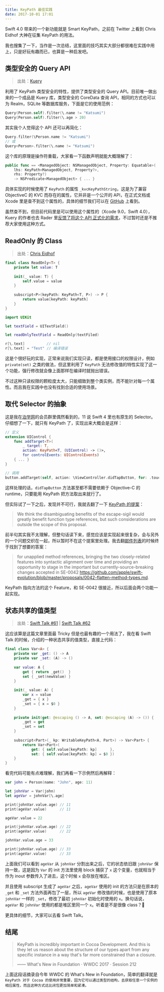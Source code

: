 ```yaml
---
title: KeyPath 最佳实践
date: 2017-10-01 17:01
---
```


Swift 4.0 带来的一个新功能就是 Smart KeyPath，之前在 Twitter 上看到 Chris Eidhof 大神在征集 KeyPath 的用法。

我也搜集了一下，当作是一次总结，这里面的技巧其实大部分都很难在实践中用上，只是好玩有趣而已，也算是一种启发吧。

<!--more-->

## 类型安全的 Query API

> 出处：[Kuery](https://github.com/kishikawakatsumi/Kuery)

利用了 KeyPath 类型安全的特性，提供了类型安全的 Query API。目前唯一做出来的一个成品是 Kuery 库，类型安全的 CoreData 查询 API，相同的方式也可以为 Realm，SQLite 等数据库服务，下面是它的使用范例：

```swift
Query(Person.self).filter(\.name != "Katsumi")
Query(Person.self).filter(\.age > 20)
```

其实我个人觉得这个 API 还可以再简化：

```swift
Query.filter(\Person.name != "Katsumi")
// 或
Query<Person>.filter(\.name != "Katsumi")
```

这个库的原理是操作符重载，大家看一下函数声明就能大概理解了：

```swift
public func == <ManagedObject: NSManagedObject, Property: Equatable>(
    lhs: KeyPath<ManagedObject, Property?>,
    rhs: Property?) 
    -> NSPredicate<ManagedObject> { ... }
```

具体实现的时候使用了 `KeyPath` 的属性 `_kvcKeyPathString`，这是为了兼容 ObjectiveC 的 KVC 而存在的属性，它并非是一个公开的 API，在正式文档或 Xcode 里是查不到这个属性的，具体的细节我们可以在 [GitHub](https://github.com/apple/swift/blob/master/stdlib/public/core/KeyPath.swift) 上看到。

虽然查不到，但目前代码里是可以使用这个属性的（Xcode 9.0，Swift 4.0），Kuery 的作者也去 Rader 里[反馈了将这个 API 正式化的需求](https://bugs.swift.org/browse/SR-5220)，不过暂时还是不推荐大家使用这种方式。

## ReadOnly 的 Class

> 出处：[Chris Eidhof](https://twitter.com/chriseidhof/status/907891015973003264)

```swift
final class ReadOnly<T> {
    private let value: T
    
    init(_ value: T) {
        self.value = value
    }
    
    subscript<P>(keyPath: KeyPath<T, P>) -> P {
        return value[keyPath: keyPath]
    }
}

import UIKit

let textField = UITextField()

let readOnlyTextField = ReadOnly(textFiled)

r[\.text]          // nil
r[\.text] = "Test" // 编译错误
```

这是个很好玩的实现，正常来说我们实现只读，都是使用接口的权限设计，例如 `private(set)` 之类的做法，但这里利用了 `KeyPath` 无法修改值的特性实现了这一个功能，强行修改就会像上面那样在编译时就抛出错误。

不过这种只读权限的颗粒度太大，只能细致到整个类实例，而不能针对每一个属性。而且我在实践中也没有找到合适的使用场景。

## 取代 Selector 的抽象

这是我在[泊学网](https://boxueio.com)的会员群里偶然看到的，11 说 Swift 4 里也有原生的 Selector。仔细想了一下，就只有 KeyPath 了，实现出来大概会是这样：

```swift
// 定义
extension UIControl {
    func addTarget<T>(
        _ target: T,
        action: KeyPath<T, (UIControl) -> ()>,
        for controlEvents: UIControlEvents)
    { ... }
}

// 调用
button.addTarget(self, action: \ViewController.didTapButton, for: .touchUpInside)
```

这样处理的话，`didTapButton` 方法甚至都不需要依赖于 Objective-C 的 runtime，只要能用 KeyPath 把方法取出来就行了。

但实际试了一下之后，发现并不可行，我就去翻了一下 [KeyPath 的提案](https://github.com/apple/swift-evolution/blob/master/proposals/0161-key-paths.md)：

> We think the disambiguating benefits of the escape-sigil would greatly benefit function type references, but such considerations are outside the scope of this proposal.

前半句其实我不太理解，但整句话读下来，感觉应该是实现起来很复杂，会与另外的一个问题交织在一起，所以暂时不在这个提案里处理。我去翻[邮件列表](https://lists.swift.org/pipermail/swift-evolution-announce/2017-April/000356.html)的时候终于找到了想要的答案：

> for unapplied method references, bringing the two closely-related features into syntactic alignment over time and providing an opportunity to stage in the important but currently-source-breaking changes accepted in SE-0042 <https://github.com/apple/swift-evolution/blob/master/proposals/0042-flatten-method-types.md>.

KeyPath 指向方法的这个 Feature，和 SE-0042 很接近，所以后面会两个功能一起实现。

## 状态共享的值类型

> 出处：[Swift Talk #61](https://talk.objc.io/episodes/S01E61-mutable-shared-structs-part-1) | [Swift Talk #62](https://talk.objc.io/episodes/S01E62-mutable-shared-structs-part-2)
 
这应该算是这篇文章里面最 Tricky 但是也最有趣的一个用法了，我在看 Swift Talk 的时候，介绍的一种状态共享的值类型，直接上代码：

```swift
final class Var<A> {
    private var _get: () -> A
    private var _set: (A) -> ()
    
    var value: A {
        get { return _get()  }
        set { _set(newValue) }
    }
    
    init(_ value: A) {
        var x = value
        _get = { x }
        _set = { x = $0 }
    }
    
    private init(get: @escaping () -> A, set: @escaping (A) -> ()) {
        _get = get
        _set = set
    }
    
    subscript<Part>(_ kp: WritableKeyPath<A, Part>) -> Var<Part> {
        return Var<Part>(
            get: { self.value[keyPath: kp]      },
            set: { self.value[keyPath: kp] = $0 })
    }
}
```

看完代码可能有点难理解，我们再看一下示例然后再解释：

```swift
var john = Person(name: "John", age: 11)

let johnVar = Var(john)
let ageVar = johnVar[\.age]

print(johnVar.value.age) // 11
print(ageVar.value)      // 11

ageVar.value = 22

print(johnVar.value.age) // 22
print(ageVar.value)      // 22

johnVar.value.age = 33

print(johnVar.value.age) // 33
print(ageVar.value)      // 33
```

上面我们可以看到 `ageVar` 从 `johnVar` 分割出来之后，它的状态依旧跟 `johnVar` 保持一致，这是因为 `Var` 的 init 方法里使用 block 捕获了 `x` 这个变量，也就相当于作为 inout 参数传入了进去，这个时候 `x` 会存放在堆区。

并且使用 subscript 生成了 `ageVar` 之后，`ageVar` 使用的 init 的方法只是在原本的 `_get` 和 `_set` 方法外面再包了一层，所以 `ageVar` 修改值的时候，也是使用了原本 `johnVar` 一样的 `_set`，修改了最初 `johnVar` 初始化时使用的 `x`。换句话说，`ageVar` 和 `johnVar` 使用的都是堆区里同一个 `x`。听着是不是很像 class？🤔

更具体的细节，大家可以去看 Swift Talk。

## 结尾

> KeyPath is incredibly important in Cocoa Development. And this is they let us reason about the structure of our types apart from any specific instance in a way that's far more constrained than a closure.
> 
> —— What's New in Foundation · WWDC 2017 · Session 212

上面这段话摘录自今年 WWDC 的 What's New in Foundation，简单的翻译就是 `KeyPath 对于 Cocoa 的使用非常重要，因为它可以通过类型的结构，去获取任意一个实例的相应属性，而且这种方式远比闭包更加简单和紧凑。`






